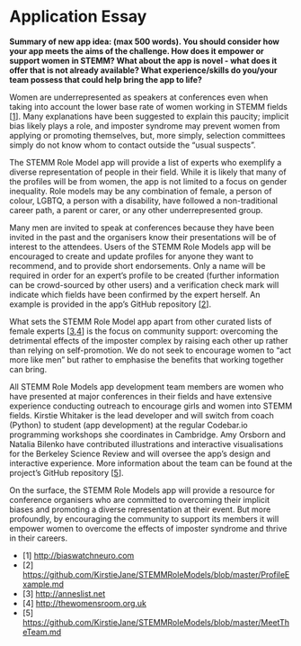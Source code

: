 # Application Essay

**Summary of new app idea: (max 500 words). You should consider how your app meets the aims of the challenge. How does it empower or support women in STEMM? What about the app is novel - what does it offer that is not already available? What experience/skills do you/your team possess that could help bring the app to life?**

Women are underrepresented as speakers at conferences even when taking into account the lower base rate of women working in STEMM fields [[1]]. Many explanations have been suggested to explain this paucity; implicit bias likely plays a role, and imposter syndrome may prevent women from applying or promoting themselves, but, more simply, selection committees simply do not know whom to contact outside the “usual suspects”.

The STEMM Role Model app will provide a list of experts who exemplify a diverse representation of people in their field. While it is likely that many of the profiles will be from women, the app is not limited to a focus on gender inequality. Role models may be any combination of female, a person of colour, LGBTQ, a person with a disability, have followed a non-traditional career path, a parent or carer, or any other underrepresented group.

Many men are invited to speak at conferences because they have been invited in the past and the organisers know their presentations will be of interest to the attendees. Users of the STEMM Role Models app will be encouraged to create and update profiles for anyone they want to recommend, and to provide short endorsements. Only a name will be required in order for an expert’s profile to be created (further information can be crowd-sourced by other users) and a verification check mark will indicate which fields have been confirmed by the expert herself. An example is provided in the app’s GitHub repository [[2]].

What sets the STEMM Role Model app apart from other curated lists of female experts [[3],[4]] is the focus on community support: overcoming the detrimental effects of the imposter complex by raising each other up rather than relying on self-promotion. We do not seek to encourage women to “act more like men” but rather to emphasise the benefits that working together can bring.

All STEMM Role Models app development team members are women who have presented at major conferences in their fields and have extensive experience conducting outreach to encourage girls and women into STEMM fields. Kirstie Whitaker is the lead developer and will switch from coach (Python) to student (app development) at the regular Codebar.io programming workshops she coordinates in Cambridge. Amy Orsborn and Natalia Bilenko have contributed illustrations and interactive visualisations for the Berkeley Science Review and will oversee the app’s design and interactive experience. More information about the team can be found at the project’s GitHub repository [[5]].

On the surface, the STEMM Role Models app will provide a resource for conference organisers who are committed to overcoming their implicit biases and promoting a diverse representation at their event. But more profoundly, by encouraging the community to support its members it will empower women to overcome the effects of imposter syndrome and thrive in their careers.

* \[1\] http://biaswatchneuro.com
* \[2\] https://github.com/KirstieJane/STEMMRoleModels/blob/master/ProfileExample.md
* \[3\] http://anneslist.net
* \[4\] http://thewomensroom.org.uk
* \[5\] https://github.com/KirstieJane/STEMMRoleModels/blob/master/MeetTheTeam.md

[1]: http://biaswatchneuro.com
[2]: https://github.com/KirstieJane/STEMMRoleModels/blob/master/ProfileExample.md
[3]: http://anneslist.net
[4]: http://thewomensroom.org.uk
[5]: https://github.com/KirstieJane/STEMMRoleModels/blob/master/MeetTheTeam.md
